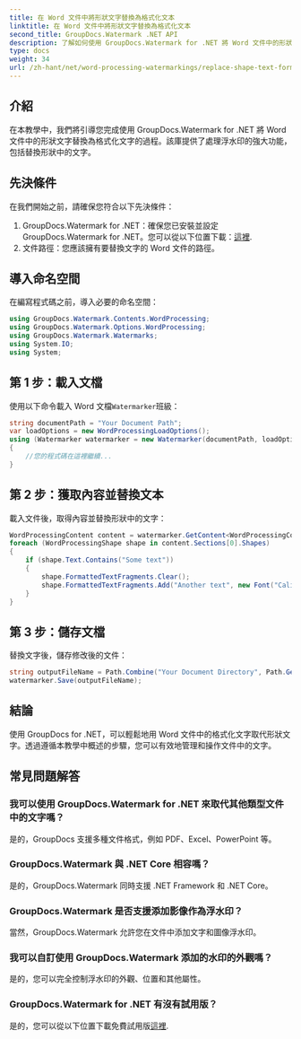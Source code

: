 ```yaml
---
title: 在 Word 文件中將形狀文字替換為格式化文本
linktitle: 在 Word 文件中將形狀文字替換為格式化文本
second_title: GroupDocs.Watermark .NET API
description: 了解如何使用 GroupDocs.Watermark for .NET 將 Word 文件中的形狀文字替換為格式化文字。您的文件編輯功能毫不費力。
type: docs
weight: 34
url: /zh-hant/net/word-processing-watermarkings/replace-shape-text-formatted-text-word-docs/
---
```

## 介紹
在本教學中，我們將引導您完成使用 GroupDocs.Watermark for .NET 將 Word 文件中的形狀文字替換為格式化文字的過程。該庫提供了處理浮水印的強大功能，包括替換形狀中的文字。
## 先決條件
在我們開始之前，請確保您符合以下先決條件：
1.  GroupDocs.Watermark for .NET：確保您已安裝並設定 GroupDocs.Watermark for .NET。您可以從以下位置下載：[這裡](https://releases.groupdocs.com/Watermark/net/).
2. 文件路徑：您應該擁有要替換文字的 Word 文件的路徑。

## 導入命名空間
在編寫程式碼之前，導入必要的命名空間：
```csharp
using GroupDocs.Watermark.Contents.WordProcessing;
using GroupDocs.Watermark.Options.WordProcessing;
using GroupDocs.Watermark.Watermarks;
using System.IO;
using System;
```
## 第 1 步：載入文檔
使用以下命令載入 Word 文檔`Watermarker`班級：
```csharp
string documentPath = "Your Document Path";
var loadOptions = new WordProcessingLoadOptions();
using (Watermarker watermarker = new Watermarker(documentPath, loadOptions))
{
    //您的程式碼在這裡繼續...
}
```
## 第 2 步：獲取內容並替換文本
載入文件後，取得內容並替換形狀中的文字：
```csharp
WordProcessingContent content = watermarker.GetContent<WordProcessingContent>();
foreach (WordProcessingShape shape in content.Sections[0].Shapes)
{
    if (shape.Text.Contains("Some text"))
    {
        shape.FormattedTextFragments.Clear();
        shape.FormattedTextFragments.Add("Another text", new Font("Calibri", 19, FontStyle.Bold), Color.Red, Color.Aqua);
    }
}
```
## 第 3 步：儲存文檔
替換文字後，儲存修改後的文件：
```csharp
string outputFileName = Path.Combine("Your Document Directory", Path.GetFileName(documentPath));
watermarker.Save(outputFileName);
```

## 結論
使用 GroupDocs for .NET，可以輕鬆地用 Word 文件中的格式化文字取代形狀文字。透過遵循本教學中概述的步驟，您可以有效地管理和操作文件中的文字。

## 常見問題解答
### 我可以使用 GroupDocs.Watermark for .NET 來取代其他類型文件中的文字嗎？
是的，GroupDocs 支援多種文件格式，例如 PDF、Excel、PowerPoint 等。
### GroupDocs.Watermark 與 .NET Core 相容嗎？
是的，GroupDocs.Watermark 同時支援 .NET Framework 和 .NET Core。
### GroupDocs.Watermark 是否支援添加影像作為浮水印？
當然，GroupDocs.Watermark 允許您在文件中添加文字和圖像浮水印。
### 我可以自訂使用 GroupDocs.Watermark 添加的水印的外觀嗎？
是的，您可以完全控制浮水印的外觀、位置和其他屬性。
### GroupDocs.Watermark for .NET 有沒有試用版？
是的，您可以從以下位置下載免費試用版[這裡](https://releases.groupdocs.com/).